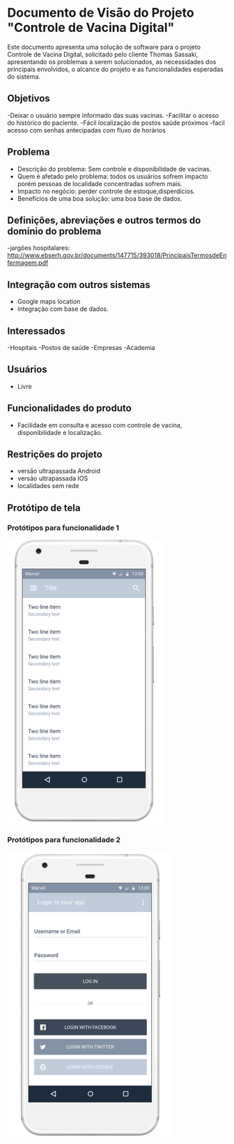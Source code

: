 # Documento de Visão do Projeto "Controle de Vacina Digital"

Este documento apresenta uma solução de software para o projeto Controle de Vacina Digital, solicitado pelo cliente Thomas Sassaki, 
apresentando os problemas a serem solucionados, as necessidades dos principais envolvidos, o alcance do projeto e as funcionalidades 
esperadas do sistema.

## Objetivos

-Deixar o usuário sempre informado das suas vacinas.
-Facilitar o acesso do histórico do paciente.
-Fácil localização de postos saúde próximos 
-facil acesso com senhas antecipadas com fluxo de horários

## Problema

- Descrição do problema: Sem controle e disponibilidade de vacinas.
- Quem é afetado pelo problema: todos os usuários sofrem impacto porém pessoas de localidade concentradas sofrem mais.
- Impacto no negócio: perder controle de estoque,disperdícios.
- Benefícios de uma boa solução: uma boa base de dados.

## Definições, abreviações e outros termos do domínio do problema

-jargões hospitalares: http://www.ebserh.gov.br/documents/147715/393018/PrincipaisTermosdeEnfermagem.pdf

## Integração com outros sistemas

- Google maps location
- integração com base de dados.

 
## Interessados

-Hospitais
-Postos de saúde
-Empresas
-Academia

## Usuários

- Livre

## Funcionalidades do produto

- Facilidade em consulta e acesso com controle de vacina, disponibilidade e localização.

## Restrições do projeto

- versão ultrapassada Android
- versão ultrapassada IOS
- localidades sem rede


## Protótipo de tela

### Protótipos para funcionalidade 1

![](prototype.PNG)


### Protótipos para funcionalidade 2

![](prototype2.PNG)



